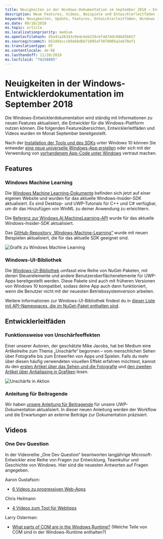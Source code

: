 ```yaml
---
title: Neuigkeiten in der Windows-Dokumentation im September 2018 – Entwicklung von UWP-Apps
description: Neue Features, Videos, Beispiele und Entwicklerleitfäden in der Entwicklerdokumentation für Windows 10 im September 2018
keywords: Neuigkeiten, Update, Features, Entwicklerleitfäden, Windows 10, September
ms.date: 09/10/2018
ms.topic: article
ms.localizationpriority: medium
ms.openlocfilehash: 85e41a26343c9e4c6eb239cbfdd74dc946d5b657
ms.sourcegitcommit: b52ddecccb9e68dbb71695af3078005a2eb78af1
ms.translationtype: HT
ms.contentlocale: de-DE
ms.lasthandoff: 11/20/2019
ms.locfileid: "74258805"
---
```

# <a name="whats-new-in-the-windows-developer-docs-in-september-2018"></a>Neuigkeiten in der Windows-Entwicklerdokumentation im September 2018

Die Windows-Entwicklerdokumentation wird ständig mit Informationen zu neuen Features aktualisiert, die Entwickler für die Windows-Plattform nutzen können. Die folgenden Featureübersichten, Entwicklerleitfäden und Videos wurden im Monat September bereitgestellt.

Nach der [Installation der Tools und des SDKs](https://developer.microsoft.com/windows/downloads#_blank) unter Windows 10 können Sie entweder [eine neue universelle Windows-App erstellen](../get-started/create-uwp-apps.md) oder sich mit der Verwendung von [vorhandenem App-Code unter Windows](../porting/index.md) vertraut machen.

## <a name="features"></a>Features

### <a name="windows-machine-learning"></a>Windows Machine Learning

Die [Windows Machine Learning-Dokumente](https://docs.microsoft.com/windows/ai/) befinden sich jetzt auf einer eigenen Website und wurden für das aktuelle Windows-Insider-SDK aktualisiert. Es sind Desktop- und UWP-Tutorials für C++ und C# verfügbar, um dir das Hinzufügen von WinML zu deiner Anwendung zu erleichtern.

Die [Referenz zur Windows.AI.MachineLearning-API](https://docs.microsoft.com/uwp/api/windows.ai.machinelearning) wurde für das aktuelle Windows-Insider-SDK aktualisiert.

Das [GitHub-Repository „Windows-Machine-Learning“](https://github.com/Microsoft/Windows-Machine-Learning) wurde mit neuen Beispielen aktualisiert, die für das aktuelle SDK geeignet sind.

![Grafik zu Windows Machine Learning](images/winml-graphic.png)

### <a name="windows-ui-library"></a>Windows-UI-Bibliothek

Die [Windows-UI-Bibliothek](https://docs.microsoft.com/uwp/toolkits/winui/) umfasst eine Reihe von NuGet-Paketen, mit denen Steuerelemente und andere Benutzeroberflächenelemente für UWP-Apps bereitgestellt werden. Diese Pakete sind auch mit früheren Versionen von Windows 10 kompatibel, sodass deine App auch dann funktioniert, wenn die Benutzer nicht mit der neuesten Betriebssystemversion arbeiten.

Weitere Informationen zur Windows-UI-Bibliothek findest du in [dieser Liste mit API-Namespaces, die im NuGet-Paket enthalten sind](https://docs.microsoft.com/uwp/api/overview/winui/).

## <a name="developer-guidance"></a>Entwicklerleitfäden

### <a name="how-blur-effects-work"></a>Funktionsweise von Unschärfeeffekten

Einer unserer Autoren, der geschätzte Mike Jacobs, hat bei Medium eine Artikelreihe zum Thema „Unschärfe“ begonnen – vom menschlichen Sehen über Fotografie bis zum Entwerfen von Apps und Spielen. Falls du mehr über diesen häufig verwendeten visuellen Effekt erfahren möchtest, kannst du den [ersten Artikel über das Sehen und die Fotografie](https://medium.com/microsoft-design/science-in-the-system-how-blur-effects-work-8b0590996e09) und [den zweiten Artikel über Antialiasing in Grafiken](https://medium.com/microsoft-design/science-in-the-system-how-blur-effects-work-part-2-c5589a738515) lesen.

![Unschärfe in Aktion](images/blur-example.jpg)

### <a name="contributing-guidance"></a>Anleitung für Beitragende

Wir haben [unsere Anleitung für Beitragende](https://github.com/MicrosoftDocs/windows-uwp/blob/docs/CONTRIBUTING.md) für unsere UWP-Dokumentation aktualisiert. In dieser neuen Anleitung werden der Workflow und die Erwartungen an externe Beiträge zur Dokumentation präzisiert.

## <a name="videos"></a>Videos

### <a name="one-dev-question"></a>One Dev Question

In der Videoreihe „One Dev Question“ beantworten langjährige Microsoft-Entwickler eine Reihe von Fragen zur Entwicklung, Teamkultur und Geschichte von Windows. Hier sind die neuesten Antworten auf Fragen angegeben.

Aaron Gustafson:

* [6 Videos zu progressiven Web-Apps](https://www.youtube.com/playlist?list=PLWs4_NfqMtoyPHoI-CIB71mEq-om6m35I)

Chris Heilmann

* [4 Videos zum Tool für Webtipps](https://www.youtube.com/watch?v=eXfmxmiA00Y&list=PLWs4_NfqMtow00LM-vgyECAlMDxx84Q2v)

Larry Osterman:

* [What parts of COM are in the Windows Runtime?](https://youtu.be/_nsMjHqRn1w) (Welche Teile von COM sind in der Windows-Runtime enthalten?)